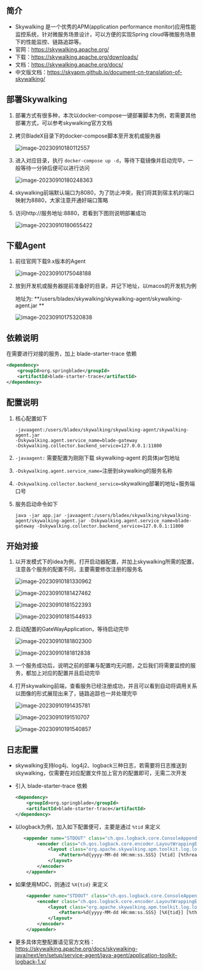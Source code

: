 ## 简介

* Skywalking 是一个优秀的APM(application performance monitor)应用性能监控系统，针对微服务场景设计，可以方便的实现Spring cloud等微服务场景下的性能监控、链路追踪等。
* 官网：https://skywalking.apache.org/
* 下载：https://skywalking.apache.org/downloads/
* 文档：https://skywalking.apache.org/docs/
* 中文版文档：https://skyapm.github.io/document-cn-translation-of-skywalking/





## 部署Skywalking

1. 部署方式有很多种，本次以docker-compose一键部署脚本为例，若需要其他部署方式，可以参考skywalking官方文档

2. 拷贝BladeX目录下的docker-compose脚本至开发机或服务器

   ![image-20230910180112557](../images/image-20230910180112557.png)

3. 进入对应目录，执行 `docker-compose up -d`，等待下载镜像并启动完毕，一般等待一分钟后便可以进行访问

   ![image-20230910180248363](../images/image-20230910180248363.png)

4. skywalking前端默认端口为8080，为了防止冲突，我们将其到宿主机的端口映射为8880，大家注意开通好端口策略

5. 访问http://服务地址:8880，若看到下图则说明部署成功

   ![image-20230910180655422](../images/image-20230910180655422.png)







## 下载Agent

1. 前往官网下载9.x版本的Agent

   ![image-20230910175048188](../images/image-20230910175048188.png)

2. 放到开发机或服务器提前准备好的目录，并记下地址，以macos的开发机为例

   地址为: **/users/bladex/skywalking/skywalking-agent/skywalking-agent.jar **

   ![image-20230910175320838](../images/image-20230910175320838.png)





## 依赖说明

在需要进行对接的服务，加上 blade-starter-trace 依赖

```xml
<dependency>
    <groupId>org.springblade</groupId>
    <artifactId>blade-starter-trace</artifactId>
</dependency>
```



## 配置说明

1. 核心配置如下

   ```shell
   -javaagent:/users/bladex/skywalking/skywalking-agent/skywalking-agent.jar
   -Dskywalking.agent.service_name=blade-gateway
   -Dskywalking.collector.backend_service=127.0.0.1:11800
   ```

2. `-javaagent:` 需要配置为刚刚下载 skywalking-agent 的具体jar包地址

3. `-Dskywalking.agent.service_name=`注册到skywalking的服务名称

4. `-Dskywalking.collector.backend_service=`skywalking部署的地址+服务端口号

5. 服务启动命令如下

   ```shell
   java -jar app.jar -javaagent:/users/bladex/skywalking/skywalking-agent/skywalking-agent.jar -Dskywalking.agent.service_name=blade-gateway -Dskywalking.collector.backend_service=127.0.0.1:11800
   ```

   



## 开始对接

1. 以开发模式下的idea为例，打开启动器配置，并加上skywalking所需的配置，注意各个服务的配置不同，主要需要修改注册的服务名

   ![image-20230910181330962](../images/image-20230910181330962.png)

   ![image-20230910181427462](../images/image-20230910181427462.png)

   ![image-20230910181522393](../images/image-20230910181522393.png)

   ![image-20230910181544933](../images/image-20230910181544933.png)

2. 启动配置的GateWayApplication，等待启动完毕

   ![image-20230910181802300](../images/image-20230910181802300.png)

   ![image-20230910181812838](../images/image-20230910181812838.png)

3. 一个服务成功后，说明之前的部署与配置均无问题，之后我们将需要监控的服务，都加上对应的配置并且启动完毕

4. 打开skywalking前端，查看服务已经注册成功，并且可以看到自动将调用关系以图像的形式展现出来了，链路追踪也一并处理完毕

   ![image-20230910191435781](../images/image-20230910191435781.png)

   ![image-20230910191510707](../images/image-20230910191510707.png)

   ![image-20230910191540857](../images/image-20230910191540857.png)

   



## 日志配置

* skywalking支持log4j、log4j2、logback三种日志，若需要将日志推送到skywalking，仅需要在对应配置文件加上官方的配置即可，无需二次开发

* 引入 blade-starter-trace 依赖

  ```xml
  <dependency>
      <groupId>org.springblade</groupId>
      <artifactId>blade-starter-trace</artifactId>
  </dependency>
  ```

* 以logback为例，加入如下配置便可，主要是通过 `%tid` 来定义

  ```xml
     <appender name="STDOUT" class="ch.qos.logback.core.ConsoleAppender">
          <encoder class="ch.qos.logback.core.encoder.LayoutWrappingEncoder">
              <layout class="org.apache.skywalking.apm.toolkit.log.logback.v1.x.TraceIdPatternLogbackLayout">
                  <Pattern>%d{yyyy-MM-dd HH:mm:ss.SSS} [%tid] [%thread] %-5level %logger{36} -%msg%n</Pattern>
              </layout>
          </encoder>
      </appender>
  ```

* 如果使用MDC，则通过 `%X{tid}` 来定义

  ```xml
      <appender name="STDOUT" class="ch.qos.logback.core.ConsoleAppender">
          <encoder class="ch.qos.logback.core.encoder.LayoutWrappingEncoder">
              <layout class="org.apache.skywalking.apm.toolkit.log.logback.v1.x.mdc.TraceIdMDCPatternLogbackLayout">
                  <Pattern>%d{yyyy-MM-dd HH:mm:ss.SSS} [%X{tid}] [%thread] %-5level %logger{36} -%msg%n</Pattern>
              </layout>
          </encoder>
      </appender>
  ```

* 更多具体完整配置请见官方文档：https://skywalking.apache.org/docs/skywalking-java/next/en/setup/service-agent/java-agent/application-toolkit-logback-1.x/


